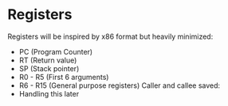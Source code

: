 # Registers
Registers will be inspired by x86 format but heavily minimized:
* PC (Program Counter)
* RT (Return value)
* SP (Stack pointer)
* R0 - R5 (First 6 arguments)
* R6 - R15 (General purpose registers)
Caller and callee saved:
* Handling this later